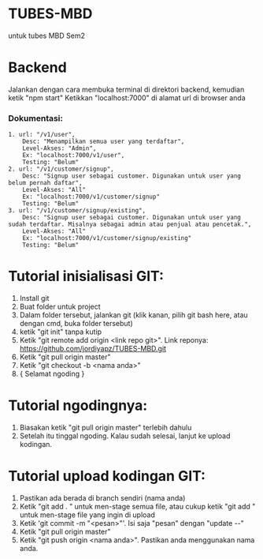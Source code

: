 # TUBES-MBD
untuk tubes MBD Sem2

# Backend
Jalankan dengan cara membuka terminal di direktori backend, kemudian ketik "npm start"
Ketikkan "localhost:7000" di alamat url di browser anda

### Dokumentasi:
```
1. url: "/v1/user",
    Desc: "Menampilkan semua user yang terdaftar",
    Level-Akses: "Admin",
    Ex: "localhost:7000/v1/user",
    Testing: "Belum"
2. url: "/v1/customer/signup",
    Desc: "Signup user sebagai customer. Digunakan untuk user yang belum pernah daftar",
    Level-Akses: "All"
    Ex: "localhost:7000/v1/customer/signup"
    Testing: "Belum"
3. url: "/v1/customer/signup/existing",
    Desc: "Signup user sebagai customer. Digunakan untuk user yang sudah terdaftar. Misalnya sebagai admin atau penjual atau pencetak.",
    Level-Akses: "All"
    Ex: "localhost:7000/v1/customer/signup/existing"
    Testing: "Belum"
```
# Tutorial inisialisasi GIT:
1. Install git
2. Buat folder untuk project
3. Dalam folder tersebut, jalankan git (klik kanan, pilih git bash here, atau dengan cmd, buka folder tersebut)
4. ketik "git init" tanpa kutip
5. Ketik "git remote add origin \<link repo git\>". Link reponya: https://github.com/jordiyapz/TUBES-MBD.git
6. Ketik "git pull origin master"
7. Ketik "git checkout -b \<nama anda\>"
8. { Selamat ngoding }

# Tutorial ngodingnya:
1. Biasakan ketik "git pull origin master" terlebih dahulu
2. Setelah itu tinggal ngoding. Kalau sudah selesai, lanjut ke upload kodingan.

# Tutorial upload kodingan GIT:
1. Pastikan ada berada di branch sendiri (nama anda)
2. Ketik "git add . " untuk men-stage semua file, atau cukup ketik "git add <nama file>" untuk men-stage file yang ingin di upload
3. Ketik 'git commit -m "\<pesan\>"'. Isi saja "pesan" dengan "update <tanggal>-<bulan>-<tahun>"
4. Ketik "git pull origin master"
5. Ketik "git push origin \<nama anda\>". Pastikan anda menggunakan nama anda.
